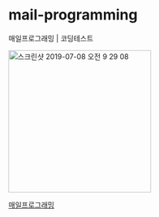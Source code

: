 # mail-programming
매일프로그래밍 | 코딩테스트

<img width="281" alt="스크린샷 2019-07-08 오전 9 29 08" src="https://user-images.githubusercontent.com/39197978/60775930-0210cb00-a163-11e9-867c-607357320edd.png">

[ 매일프로그래밍 ](https://mailprogramming.com)
